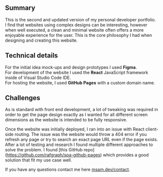 ## Summary
This is the second and updated version of my personal developer portfolio.\
I find that websites using complex designs can be interesting, however when well executed, a clean and minimal website often offers a more enjoyable experience for the user. This is the core philosophy I had when designing and creating this website. 

## Technical details
For the initial idea mock-ups and design prototypes I used **Figma**.\
For development of the website I used the **React** JavaScript framework inside of Visual Studio Code IDE.\
For hosting the website, I used **GitHub Pages** with a custom domain name.

## Challenges 
As is standard with front end development, a lot of tweaking was required in order to get the page design exactly as I wanted for all different screen dimensions as the website is intended to be fully responsive. 

Once the website was initially deployed, I ran into an issue with React client-side routing. The issue was the website would throw a 404 error if you refresh any page or try to search an exact page URL even if the page exists. After a lot of testing and research I found multiple different approaches to solve the problem. I found [this GitHub repo] (https://github.com/rafgraph/spa-github-pages) which provides a good solution that fit my use case well. 


If you have any questions contact me here [msam.dev/contact](https://msam.dev/contact).
